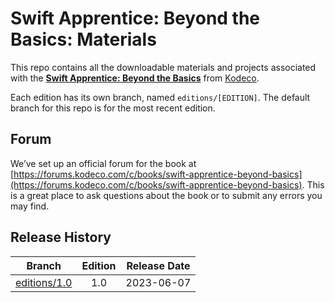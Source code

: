 # Swift Apprentice: Beyond the Basics: Materials

This repo contains all the downloadable materials and projects associated with the **[Swift Apprentice: Beyond the Basics](https://www.kodeco.com/books/swift-apprentice-beyond-the-basic)** from [Kodeco](https://www.kodeco.com).

Each edition has its own branch, named `editions/[EDITION]`. The default branch for this repo is for the most recent edition.

## Forum

We’ve set up an official forum for the book at [https://forums.kodeco.com/c/books/swift-apprentice-beyond-basics](https://forums.kodeco.com/c/books/swift-apprentice-beyond-basics). This is a great place to ask questions about the book or to submit any errors you may find.

## Release History

| Branch                                                                            | Edition | Release Date |
| --------------------------------------------------------------------------------- |:-------:|:------------:|
| [editions/1.0](https://github.com/kodecocodes/sabb-materials/tree/editions/1.0) | 1.0     | 2023-06-07   |

